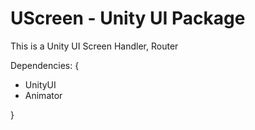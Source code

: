 # UScreen - Unity UI Package
 This is a Unity UI Screen Handler, Router 
 
 Dependencies: {

-  UnityUI
-  Animator

 }
